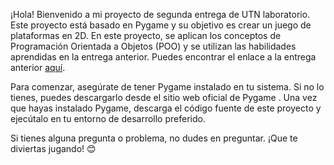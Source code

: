 ¡Hola! Bienvenido a mi proyecto de segunda entrega de UTN laboratorio. Este proyecto está basado en Pygame y su objetivo es crear un juego de plataformas en 2D. 
En este proyecto, se aplican los conceptos de Programación Orientada a Objetos (POO) y se utilizan las habilidades aprendidas en la entrega anterior. Puedes encontrar el enlace a la entrega anterior [aquí](https://github.com/MateoBarbato/Laboratorio-EntregasParcial).

Para comenzar, asegúrate de tener Pygame instalado en tu sistema. Si no lo tienes, puedes descargarlo desde el sitio web oficial de Pygame . 
Una vez que hayas instalado Pygame, descarga el código fuente de este proyecto y ejecútalo en tu entorno de desarrollo preferido.

Si tienes alguna pregunta o problema, no dudes en preguntar. ¡Que te diviertas jugando! 😊
